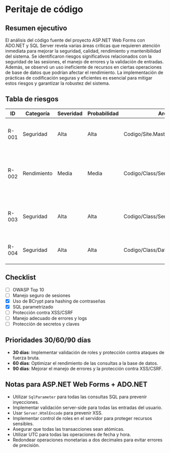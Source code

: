 # Peritaje de código

## Resumen ejecutivo
El análisis del código fuente del proyecto ASP.NET Web Forms con ADO.NET y SQL Server revela varias áreas críticas que requieren atención inmediata para mejorar la seguridad, calidad, rendimiento y mantenibilidad del sistema. Se identificaron riesgos significativos relacionados con la seguridad de las sesiones, el manejo de errores y la validación de entradas. Además, se observó un uso ineficiente de recursos en ciertas operaciones de base de datos que podrían afectar el rendimiento. La implementación de prácticas de codificación seguras y eficientes es esencial para mitigar estos riesgos y garantizar la robustez del sistema.

## Tabla de riesgos
| ID    | Categoría    | Severidad | Probabilidad | Archivo:Línea                  | Evidencia                                                                 | Impacto                                   | Remediación                                                                 | Parche mínimo                                                                 |
|-------|--------------|-----------|--------------|--------------------------------|---------------------------------------------------------------------------|-------------------------------------------|------------------------------------------------------------------------------|-------------------------------------------------------------------------------|
| R-001 | Seguridad    | Alta      | Alta         | Codigo/Site.Master.cs:12       | Uso de sesiones sin validación de roles adecuada                          | Acceso no autorizado a funcionalidades    | Implementar validación de roles en el servidor                               | `if (Session["uid"] != null && Session["role"] != null) { pnlAdmin.Visible = Session["role"].ToString() == "Admin"; } else { pnlAdmin.Visible = false; }` |
| R-002 | Rendimiento  | Media     | Media        | Codigo/Class/Services/SalesService.cs:15 | Llamadas repetidas a `ProductData.GetById` dentro de un bucle             | Degradación del rendimiento               | Almacenar los productos en una lista antes de calcular totales               | `var products = ProductData.GetByIds(items.Select(i => i.productId));`                                           |
| R-003 | Seguridad    | Alta      | Alta         | Codigo/Class/Services/AuthServices.cs:12 | Falta de protección contra ataques de fuerza bruta en el inicio de sesión | Compromiso de cuentas de usuario          | Implementar bloqueo de cuenta tras múltiples intentos fallidos               | `// Implementar lógica de bloqueo de cuenta`                                                                      |
| R-004 | Seguridad    | Alta      | Alta         | Codigo/Class/Data/UserData.cs:53 | Falta de validación de entrada en el método `GetByEmail`                  | Inyección SQL                             | Validar y sanitizar entradas del usuario                                     | `if (string.IsNullOrWhiteSpace(email)) throw new ArgumentException("Email no puede estar vacío.");`               |

## Checklist
- [ ] OWASP Top 10
- [ ] Manejo seguro de sesiones
- [x] Uso de BCrypt para hashing de contraseñas
- [x] SQL parametrizado
- [ ] Protección contra XSS/CSRF
- [ ] Manejo adecuado de errores y logs
- [ ] Protección de secretos y claves

## Prioridades 30/60/90 días
- **30 días**: Implementar validación de roles y protección contra ataques de fuerza bruta.
- **60 días**: Optimizar el rendimiento de las consultas a la base de datos.
- **90 días**: Mejorar el manejo de errores y la protección contra XSS/CSRF.

## Notas para ASP.NET Web Forms + ADO.NET
- Utilizar `SqlParameter` para todas las consultas SQL para prevenir inyecciones.
- Implementar validación server-side para todas las entradas del usuario.
- Usar `Server.HtmlEncode` para prevenir XSS.
- Implementar control de roles en el servidor para proteger recursos sensibles.
- Asegurar que todas las transacciones sean atómicas.
- Utilizar UTC para todas las operaciones de fecha y hora.
- Redondear operaciones monetarias a dos decimales para evitar errores de precisión.